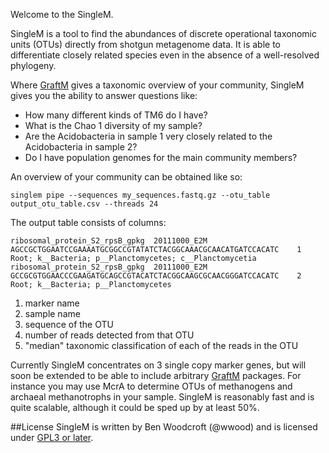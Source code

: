 Welcome to the SingleM.

SingleM is a tool to find the abundances of discrete operational taxonomic units (OTUs) directly from shotgun metagenome data. It is able to differentiate closely related species even in the absence of a well-resolved phylogeny.

Where [GraftM](https://github.com/geronimp/graftM) gives a taxonomic overview of your community, SingleM gives you the ability to answer questions like:

* How many different kinds of TM6 do I have?
* What is the Chao 1 diversity of my sample?
* Are the Acidobacteria in sample 1 very closely related to the Acidobacteria in sample 2?
* Do I have population genomes for the main community members?

An overview of your community can be obtained like so:
```
singlem pipe --sequences my_sequences.fastq.gz --otu_table output_otu_table.csv --threads 24
```
The output table consists of columns:
```
ribosomal_protein_S2_rpsB_gpkg  20111000_E2M    AGCCGCTGGAATCCGAAAATGCGGCCGTATATCTACGGCAAACGCAACATGATCCACATC    1       Root; k__Bacteria; p__Planctomycetes; c__Planctomycetia
ribosomal_protein_S2_rpsB_gpkg  20111000_E2M    GCCGCGTGGAACCCGAAGATGCAGCCGTACATCTACGGCAAGCGCAACGGGATCCACATC    2       Root; k__Bacteria; p__Planctomycetes
```
1. marker name
2. sample name
3. sequence of the OTU
4. number of reads detected from that OTU
5. "median" taxonomic classification of each of the reads in the OTU

Currently SingleM concentrates on 3 single copy marker genes, but will soon be extended to be able to include arbitrary [GraftM](https://github.com/geronimp/graftM) packages. For instance you may use McrA to determine OTUs of methanogens and archaeal methanotrophs in your sample. SingleM is reasonably fast and is quite scalable, although it could be sped up by at least 50%.

##License
SingleM is written by Ben Woodcroft (@wwood) and is licensed under [GPL3 or later](https://gnu.org/licenses/gpl.html).
